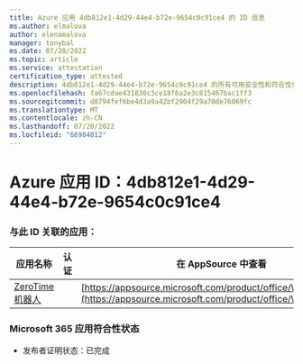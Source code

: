 ```yaml
---
title: Azure 应用 4db812e1-4d29-44e4-b72e-9654c0c91ce4 的 ID 信息
ms.author: elmalova
author: elenamalova
manager: tonybal
ms.date: 07/20/2022
ms.topic: article
ms.service: attestation
certification_type: attested
description: 4db812e1-4d29-44e4-b72e-9654c0c91ce4 的所有可用安全性和符合性信息信息。
ms.openlocfilehash: fa67cdae431830c3ce18f6a2e3c815467bac1ff3
ms.sourcegitcommit: d8794fef6be4d3a9a42bf2904f29a70de76069fc
ms.translationtype: MT
ms.contentlocale: zh-CN
ms.lasthandoff: 07/20/2022
ms.locfileid: "66904012"
---
```

# <a name="azure-app-id-4db812e1-4d29-44e4-b72e-9654c0c91ce4"></a>Azure 应用 ID：4db812e1-4d29-44e4-b72e-9654c0c91ce4


### <a name="apps-associated-with-this-id"></a>与此 ID 关联的应用：
| **应用名称** | **认证** | **在 AppSource 中查看** |
|--------------|---------------|-----------------------|
| [ZeroTime 机器人](../forward/WA200003717.md) |  | [https://appsource.microsoft.com/product/office/WA200003717](https://appsource.microsoft.com/product/office/WA200003717) |

### <a name="microsoft-365-app-compliance-status"></a>Microsoft 365 应用符合性状态
- 发布者证明状态：已完成
